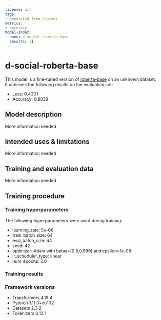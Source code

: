 ```yaml
---
license: mit
tags:
- generated_from_trainer
metrics:
- accuracy
model-index:
- name: d-social-roberta-base
  results: []
---
```


<!-- This model card has been generated automatically according to the information the Trainer had access to. You
should probably proofread and complete it, then remove this comment. -->

# d-social-roberta-base

This model is a fine-tuned version of [roberta-base](https://huggingface.co/roberta-base) on an unknown dataset.
It achieves the following results on the evaluation set:
- Loss: 0.4301
- Accuracy: 0.8039

## Model description

More information needed

## Intended uses & limitations

More information needed

## Training and evaluation data

More information needed

## Training procedure

### Training hyperparameters

The following hyperparameters were used during training:
- learning_rate: 5e-06
- train_batch_size: 64
- eval_batch_size: 64
- seed: 42
- optimizer: Adam with betas=(0.9,0.999) and epsilon=1e-08
- lr_scheduler_type: linear
- num_epochs: 2.0

### Training results



### Framework versions

- Transformers 4.19.4
- Pytorch 1.11.0+cu102
- Datasets 2.3.2
- Tokenizers 0.12.1
